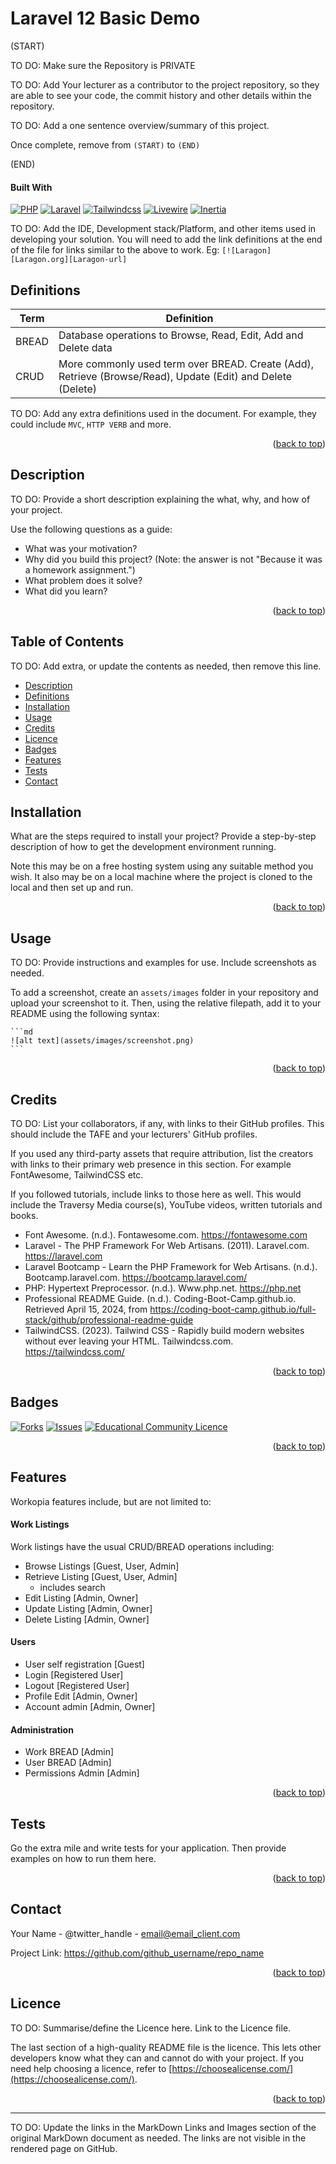 # Laravel 12 Basic Demo

<a name="readme-top"></a>

(START)

TO DO: Make sure the Repository is PRIVATE

TO DO: Add Your lecturer as a contributor to the project repository, so
they are able to see your code, the commit history and other details
within the repository.

TO DO: Add a one sentence overview/summary of this project.

Once complete, remove from `(START)` to `(END)`

(END)

#### Built With

[![PHP][Php.com]][Php-url]
[![Laravel][Laravel.com]][Laravel-url]
[![Tailwindcss][Tailwindcss.com]][Tailwindcss-url]
[![Livewire][Livewire.com]][Livewire-url]
[![Inertia][Inertia.com]][Inertia-url]

TO DO: Add the IDE, Development stack/Platform, and other items used in
developing your solution. You will need to add the link definitions at the
end of the file for links similar to the above to work.
Eg: `[![Laragon][Laragon.org][Laragon-url]`

## Definitions

| Term  | Definition                                                                                                  |
|-------|-------------------------------------------------------------------------------------------------------------|
| BREAD | Database operations to Browse, Read, Edit, Add and Delete data                                              |
| CRUD  | More commonly used term over BREAD. Create (Add), Retrieve (Browse/Read), Update (Edit) and Delete (Delete) |

TO DO: Add any extra definitions used in the document. For example, they
could include `MVC`, `HTTP VERB` and more.

<p align="right">(<a href="#readme-top">back to top</a>)</p>

## Description

TO DO: Provide a short description explaining the what, why, and how of your
project.

Use the following questions as a guide:

- What was your motivation?
- Why did you build this project? (Note: the answer is not "Because it was a
  homework assignment.")
- What problem does it solve?
- What did you learn?

<p align="right">(<a href="#readme-top">back to top</a>)</p>

## Table of Contents

TO DO: Add extra, or update the contents as needed, then remove this line.

- [Description](#description)
- [Definitions](#definitions)
- [Installation](#installation)
- [Usage](#usage)
- [Credits](#credits)
- [Licence](#licence)
- [Badges](#badges)
- [Features](#features)
- [Tests](#tests)
- [Contact](#contact)

## Installation

What are the steps required to install your project? Provide a step-by-step
description of how to get the development environment running.

Note this may be on a free hosting system using any suitable method you
wish. It also may be on a local machine where the project is cloned to the
local and then set up and run.


<p align="right">(<a href="#readme-top">back to top</a>)</p>

## Usage

TO DO: Provide instructions and examples for use. Include screenshots as
needed.

To add a screenshot, create an `assets/images` folder in your repository and
upload your screenshot to it. Then, using the relative filepath, add it to
your README using the following syntax:

    ```md
    ![alt text](assets/images/screenshot.png)
    ```

<p align="right">(<a href="#readme-top">back to top</a>)</p>

## Credits

TO DO: List your collaborators, if any, with links to their GitHub
profiles. This should include the TAFE and your lecturers' GitHub profiles.

If you used any third-party assets that require attribution, list the creators
with links to their primary web presence in this section. For example
FontAwesome, TailwindCSS etc.

If you followed tutorials, include links to those here as well. This would
include the Traversy Media course(s), YouTube videos, written tutorials
and books.

- Font Awesome. (n.d.). Fontawesome.com. https://fontawesome.com
- Laravel - The PHP Framework For Web Artisans. (2011). Laravel.com. https://laravel.com
- Laravel Bootcamp - Learn the PHP Framework for Web Artisans. (n.d.).
  Bootcamp.laravel.com. https://bootcamp.laravel.com/
- PHP: Hypertext Preprocessor. (n.d.). Www.php.net. https://php.net
- Professional README Guide. (n.d.). Coding-Boot-Camp.github.io. Retrieved April 15, 2024,
  from https://coding-boot-camp.github.io/full-stack/github/professional-readme-guide
- TailwindCSS. (2023). Tailwind CSS - Rapidly build modern websites
  without ever leaving your HTML. Tailwindcss.com. https://tailwindcss.com/

<p align="right">(<a href="#readme-top">back to top</a>)</p>

## Badges

<!-- PROJECT SHIELDS -->
<!--
*** I'm using markdown "reference style" links for readability.
*** Reference links are enclosed in brackets [ ] instead of parentheses ( ).
*** See the bottom of this document for the declaration of the reference variables
*** for contributors-url, forks-url, etc. This is an optional, concise syntax you may use.
*** https://www.markdownguide.org/basic-syntax/#reference-style-links
***
*** Forks, Issues and Licence Shields will NOT appear for Private Repos.
*** You may want to remove this section for this assessment.
*** Delete this block of comments once you have edited this ReadMe.
***
***
-->

[![Forks][forks-shield]][forks-url]
[![Issues][issues-shield]][issues-url]
[![Educational Community Licence][licence-shield]][licence-url]


<p align="right">(<a href="#readme-top">back to top</a>)</p>

## Features

Workopia features include, but are not limited to:

#### Work Listings

Work listings have the usual CRUD/BREAD operations including:

* Browse Listings [Guest, User, Admin]
* Retrieve Listing [Guest, User, Admin]
    * includes search
* Edit Listing [Admin, Owner]
* Update Listing [Admin, Owner]
* Delete Listing [Admin, Owner]

#### Users

* User self registration [Guest]
* Login [Registered User]
* Logout [Registered User]
* Profile Edit [Admin, Owner]
* Account admin [Admin, Owner]

#### Administration

* Work BREAD [Admin]
* User BREAD [Admin]
* Permissions Admin [Admin]

<p align="right">(<a href="#readme-top">back to top</a>)</p>

## Tests

Go the extra mile and write tests for your application. Then provide examples on how to run them
here.


<p align="right">(<a href="#readme-top">back to top</a>)</p>

## Contact

Your Name - @twitter_handle - email@email_client.com

Project Link: https://github.com/github_username/repo_name

<p align="right">(<a href="#readme-top">back to top</a>)</p>

## Licence

TO DO: Summarise/define the Licence here. Link to the Licence file.

The last section of a high-quality README file is the licence. This lets other
developers know what they can and cannot do with your project. If you need
help choosing a licence, refer
to [https://choosealicense.com/](https://choosealicense.com/).


<p align="right">(<a href="#readme-top">back to top</a>)</p>



---



TO DO: Update the links in the MarkDown Links and Images section of the
original MarkDown document as needed. The links are not visible in the
rendered page on GitHub.

<!-- MARKDOWN LINKS & IMAGES -->
<!-- https://www.markdownguide.org/basic-syntax/#reference-style-links -->

[forks-shield]: http://img.shields.io/github/forks/adygcode/workopia-laravel-v11.svg?style=for-the-badge

[forks-url]: https://github.com/AdyGCode/workopia-laravel-v11/network/members

[issues-shield]: http://img.shields.io/github/issues/adygcode/workopia-laravel-v11.svg?style=for-the-badge

[issues-url]: https://github.com/adygcode/workopia-laravel-v11/issues

[licence-shield]: https://img.shields.io/github/license/adygcode/workopia-laravel-v11.svg?style=for-the-badge

[licence-url]: https://github.com/adygcode/workopia-laravel-v11/blob/main/License.md

[product-screenshot]: images/screenshot.png

[Laravel.com]: https://img.shields.io/badge/Laravel-FF2D20?style=for-the-badge&logo=laravel&logoColor=white

[Laravel-url]: https://laravel.com

[Tailwindcss.com]: https://img.shields.io/badge/Tailwindcss-06B6D4?style=for-the-badge&logo=tailwindcss&logoColor=white

[Tailwindcss-url]: https://tailwindcss.com

[Livewire.com]: https://img.shields.io/badge/Livewire-4E56A6?style=for-the-badge&logo=livewire&logoColor=white

[Livewire-url]: https://livewire.laravel.com

[Inertia.com]: https://img.shields.io/badge/Inertia-9553E9?style=for-the-badge&logo=inertia&logoColor=white

[Inertia-url]: https://inertiajs.com

[Php.com]: https://img.shields.io/badge/Php-777BB4?style=for-the-badge&logo=php&logoColor=white

[Php-url]: https://inertiajs.com

[VSCode.com]: ...
